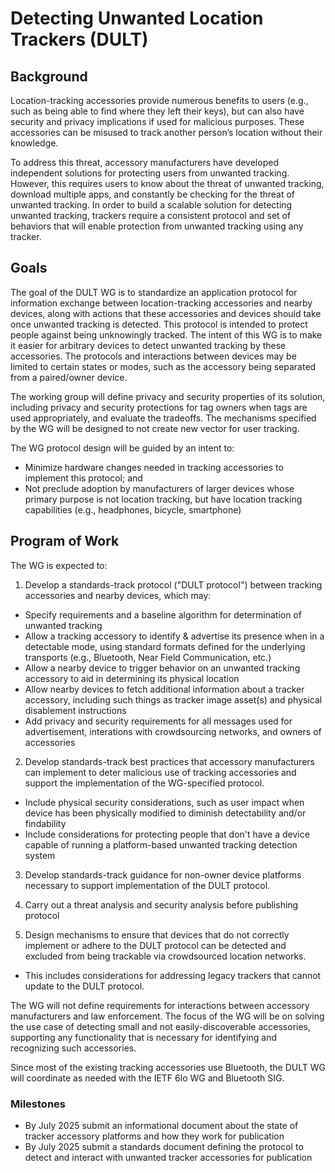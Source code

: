 # Detecting Unwanted Location Trackers (DULT)


## Background
Location-tracking accessories provide numerous benefits to users (e.g., such as being able to find where they left their keys), but can also have security and privacy implications if used for malicious purposes. These accessories can be misused to track another person’s location without their knowledge.


To address this threat, accessory manufacturers have developed independent solutions for protecting users from unwanted tracking. However, this requires users to know about the threat of unwanted tracking, download multiple apps, and constantly be checking for the threat of unwanted tracking. In order to build a scalable solution for detecting unwanted tracking, trackers require a consistent protocol and set of behaviors that will enable protection from unwanted tracking using any tracker.


## Goals


The goal of the DULT WG is to standardize an application protocol for information exchange between location-tracking accessories and nearby devices, along with actions that these accessories and devices should take once unwanted tracking is detected. This protocol is intended to protect people against being unknowingly tracked. The intent of this WG is to make it easier for arbitrary devices to detect unwanted tracking by these accessories. The protocols and interactions between devices may be limited to certain states or modes, such as the accessory being separated from a paired/owner device.


The working group will define privacy and security properties of its solution, including privacy and security protections for tag owners when tags are used appropriately, and evaluate the tradeoffs. The mechanisms specified by the WG will be designed to not create new vector for user tracking.


The WG protocol design will be guided by an intent to:

* Minimize hardware changes needed in tracking accessories to implement this protocol; and
* Not preclude adoption by manufacturers of larger devices whose primary purpose is not location tracking, but have location tracking capabilities (e.g., headphones, bicycle, smartphone)


## Program of Work


The WG is expected to:

1. Develop a standards-track protocol ("DULT protocol") between tracking accessories and nearby devices, which may:

 * Specify requirements and a baseline algorithm for determination of unwanted tracking
 * Allow a tracking accessory to identify & advertise its presence when in a detectable mode, using standard formats defined for the underlying transports (e.g., Bluetooth, Near Field Communication, etc.)
 * Allow a nearby device to trigger behavior on an unwanted tracking accessory to aid in determining its physical location
 * Allow nearby devices to fetch additional information about a tracker accessory, including such things as tracker image asset(s) and physical disablement instructions
 * Add privacy and security requirements for all messages used for advertisement, interations with crowdsourcing networks, and owners of accessories


2. Develop standards-track best practices that accessory manufacturers can implement to deter malicious use of tracking accessories and support the implementation of the WG-specified protocol.
 * Include physical security considerations, such as user impact when device has been physically modified to diminish detectability and/or findability
 * Include considerations for protecting people that don't have a device capable of running a platform-based unwanted tracking detection system

3. Develop standards-track guidance for non-owner device platforms necessary to support implementation of the DULT protocol.

4. Carry out a threat analysis and security analysis before publishing protocol

5. Design mechanisms to ensure that devices that do not correctly implement or adhere to the DULT protocol can be detected and excluded from being trackable via crowdsourced location networks.
 * This includes considerations for addressing legacy trackers that cannot update to the DULT protocol.

The WG will not define requirements for interactions between accessory manufacturers and law enforcement. The focus of the WG will be on solving the use case of detecting small and not easily-discoverable accessories, supporting any functionality that is necessary for identifying and recognizing such accessories.

Since most of the existing tracking accessories use Bluetooth, the DULT WG will coordinate as needed with the IETF 6lo WG and Bluetooth SIG.

### Milestones

* By July 2025 submit an informational document about the state of tracker accessory platforms and how they work for publication
* By July 2025 submit a standards document defining the protocol to detect and interact with unwanted tracker accessories for publication
